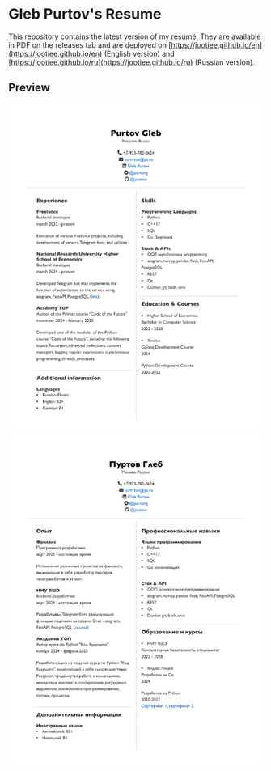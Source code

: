 # Gleb Purtov's Resume

This repository contains the latest version of my résumé. They are available in PDF on the releases tab and are deployed on [https://jootiee.github.io/en](https://jootiee.github.io/en) (English version) and [https://jootiee.github.io/ru](https://jootiee.github.io/ru) (Russian version).

## Preview
![English version](data/en.png)
![Russian version](data/ru.png)

